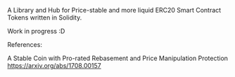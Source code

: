 A Library and Hub for Price-stable and more liquid ERC20 Smart Contract Tokens written in Solidity.


Work in progress :D

References:

A Stable Coin with Pro-rated Rebasement and Price Manipulation Protection
https://arxiv.org/abs/1708.00157